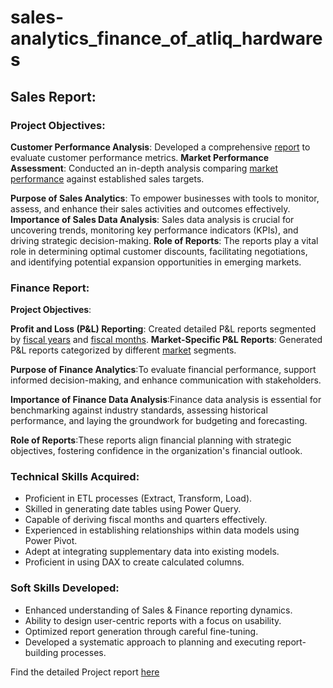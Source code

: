 # sales-analytics_finance_of_atliq_hardwares

## Sales Report:

### Project Objectives:

**Customer Performance Analysis**: Developed a comprehensive [report](https://github.com/jaison-1920/sales-analytics_finance_of_atliq_hardwares/blob/main/customer_performance_report.pdf) to evaluate customer performance metrics.
**Market Performance Assessment**: Conducted an in-depth analysis comparing [market performance](https://github.com/jaison-1920/sales-analytics_finance_of_atliq_hardwares/blob/main/market_performance_vs_target.pdf) against established sales targets.

**Purpose of Sales Analytics**:
To empower businesses with tools to monitor, assess, and enhance their sales activities and outcomes effectively.
**Importance of Sales Data Analysis**:
Sales data analysis is crucial for uncovering trends, monitoring key performance indicators (KPIs), and driving strategic decision-making.
**Role of Reports**:
The reports play a vital role in determining optimal customer discounts, facilitating negotiations, and identifying potential expansion opportunities in emerging markets.

### Finance Report:

**Project Objectives**:

**Profit and Loss (P&L) Reporting**: Created detailed P&L reports segmented by [fiscal years](https://github.com/jaison-1920/sales-analytics_finance_of_atliq_hardwares/blob/main/P%26L%20Statement%20By%20Fiscal%20Years.pdf) and [fiscal months](https://github.com/jaison-1920/sales-analytics_finance_of_atliq_hardwares/blob/main/P%26L%20Statement%20By%20Fiscal%20Months.pdf).
**Market-Specific P&L Reports**: Generated P&L reports categorized by different [market](https://github.com/jaison-1920/sales-analytics_finance_of_atliq_hardwares/blob/main/P%26L%20Statement%20By%20Markets.pdf) segments.

**Purpose of Finance Analytics**:To evaluate financial performance, support informed decision-making, and enhance communication with stakeholders.

**Importance of Finance Data Analysis**:Finance data analysis is essential for benchmarking against industry standards, assessing historical performance, and laying the groundwork for budgeting and forecasting.

**Role of Reports**:These reports align financial planning with strategic objectives, fostering confidence in the organization's financial outlook.

### Technical Skills Acquired:

* Proficient in ETL processes (Extract, Transform, Load).
* Skilled in generating date tables using Power Query.
* Capable of deriving fiscal months and quarters effectively.
* Experienced in establishing relationships within data models using Power Pivot.
* Adept at integrating supplementary data into existing models.
* Proficient in using DAX to create calculated columns.
 
### Soft Skills Developed:

* Enhanced understanding of Sales & Finance reporting dynamics.
* Ability to design user-centric reports with a focus on usability.
* Optimized report generation through careful fine-tuning.
* Developed a systematic approach to planning and executing report-building processes.

Find the detailed Project report [here](https://github.com/jaison-1920/sales-analytics_finance_of_atliq_hardwares)
